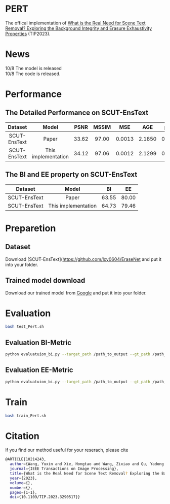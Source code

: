# PERT
The offical implementation of [What is the Real Need for Scene Text Removal? Exploring the Background Integrity and Erasure Exhaustivity Properties](https://ieeexplore.ieee.org/document/10214243) (TIP2023). 

# News
10/8 The model is released \
10/8 The code is released.

# Performance

## The Detailed Performance on SCUT-EnsText
 
|        Dataset     	|        Model       	| PSNR 	| MSSIM 	| MSE 	| AGE |  pEPs |  pCEPs |
|:------------------: |:------------------:	|:---------:	|:------:	|:---------:	|:---------:	|:---------:	|:---------:	|      
|    SCUT-EnsText     |  Paper 	|    33.62   	|     97.00  	|    0.0013   	|    2.1850   	|    0.0135   	|    0.0088   	|    
|    SCUT-EnsText   	|      This implementation   	|    34.12   	|     97.06   	|    0.0012   	|    2.1299   	|    0.0125   	|    0.0080   	| 

## The BI and EE property on SCUT-EnsText

|        Dataset     	|        Model       	| BI 	| EE 	|
|:------------------: |:------------------:	|:---------:	|:------:	|
|    SCUT-EnsText     |  Paper 	|    63.55   	|    80.00   	| 
|    SCUT-EnsText   	|      This implementation   	|    64.73   	|    79.46   	| 


# Preparetion
## Dataset

Download [SCUT-EnsText](https://github.com/lcy0604/EraseNet and put it into your folder.

## Trained model download

Download our trained model from [Google](https://drive.google.com/file/d/1uU8lGUIp62W5HkwyjzY3Mc15O0-_jkKP/view?usp=drive_link) and put it into your folder.

# Evaluation

```bash
bash test_Pert.sh
```
## Evaluation BI-Metric
```bash
python evaluatuion_bi.py --target_path /path_to_output --gt_path /path_to_label --BI True
```
## Evaluation EE-Metric
```bash
python evaluatuion_bi.py --target_path /path_to_output --gt_path /path_to_label --BI False
```

# Train
```bash
bash train_Pert.sh
```

# Citation
If you find our method useful for your reserach, please cite
```bash
@ARTICLE{10214243,
  author={Wang, Yuxin and Xie, Hongtao and Wang, Zixiao and Qu, Yadong and Zhang, Yongdong},
  journal={IEEE Transactions on Image Processing}, 
  title={What is the Real Need for Scene Text Removal? Exploring the Background Integrity and Erasure Exhaustivity Properties}, 
  year={2023},
  volume={},
  number={},
  pages={1-1},
  doi={10.1109/TIP.2023.3290517}}
```
